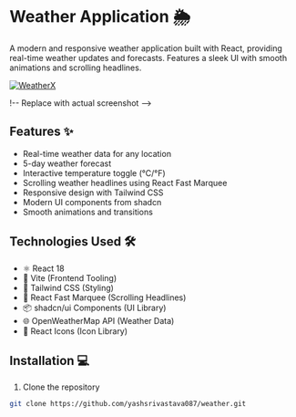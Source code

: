 # Weather Application 🌦️

A modern and responsive weather application built with React, providing real-time weather updates and forecasts. Features a sleek UI with smooth animations and scrolling headlines.

[![WeatherX]([https://img.shields.io/badge/Live%20Demo-Vercel-%23000000?style=for-the-badge&logo=vercel)](https://weather-app-yashsrivastava087.vercel.app/](https://weather-seven-bay.vercel.app/))

!-- Replace with actual screenshot -->

## Features ✨
- Real-time weather data for any location
- 5-day weather forecast
- Interactive temperature toggle (°C/°F)
- Scrolling weather headlines using React Fast Marquee
- Responsive design with Tailwind CSS
- Modern UI components from shadcn
- Smooth animations and transitions

## Technologies Used 🛠️
- ⚛️ React 18
- 🚀 Vite (Frontend Tooling)
- 💨 Tailwind CSS (Styling)
- 🔄 React Fast Marquee (Scrolling Headlines)
- 📦 shadcn/ui Components (UI Library)
- 🌐 OpenWeatherMap API (Weather Data)
- 📍 React Icons (Icon Library)

## Installation 💻
1. Clone the repository
```bash
git clone https://github.com/yashsrivastava087/weather.git
